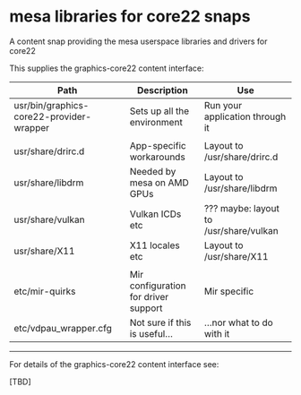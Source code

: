 # mesa libraries for core22 snaps

A content snap providing the mesa userspace libraries and drivers for core22

This supplies the graphics-core22 content interface:

Path|Description|Use
--|--|--
usr/bin/graphics-core22-provider-wrapper|Sets up all the environment|Run your application through it
||
usr/share/drirc.d|App-specific workarounds|Layout to /usr/share/drirc.d
usr/share/libdrm|Needed by mesa on AMD GPUs|Layout to /usr/share/libdrm
usr/share/vulkan|Vulkan ICDs etc|??? maybe: layout to /usr/share/vulkan
usr/share/X11|X11 locales etc|Layout to /usr/share/X11
||
etc/mir-quirks|Mir configuration for driver support|Mir specific
etc/vdpau_wrapper.cfg|Not sure if this is useful…|…nor what to do with it

----

For details of the graphics-core22 content interface see:

[TBD]
